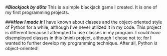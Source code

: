 #_**Blackjack by d6ta**_
This is a simple blackjack game I created. It is
one of my first programming projects.

###_**How I made it**_
I have known about classes and the
object-oriented style of Python for a while,
although I've never utilized it in my code.
This project is different because I
attempted to use classes in my program.
I _could have_ disemployed classes in this (mini)
project, although I chose not to; for I wanted
to further develop my programming technique.
After all, Python _is_ object-oriented!